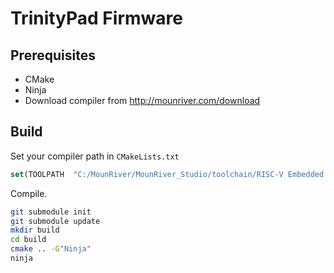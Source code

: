 # TrinityPad Firmware

## Prerequisites
- CMake
- Ninja
- Download compiler from <http://mounriver.com/download>

## Build

Set your compiler path in `CMakeLists.txt`

```cmake
set(TOOLPATH  "C:/MounRiver/MounRiver_Studio/toolchain/RISC-V Embedded GCC/bin/riscv-none-embed-")
```

Compile.

```bash
git submodule init
git submodule update
mkdir build
cd build
cmake .. -G"Ninja"
ninja
```

